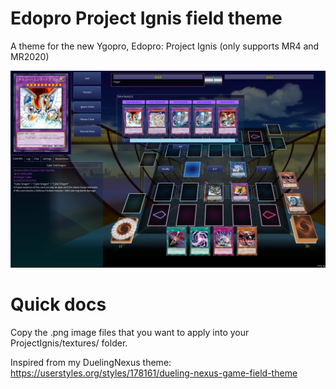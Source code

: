 # Edopro Project Ignis field theme
A theme for the new Ygopro, Edopro: Project Ignis (only supports MR4 and MR2020)

![Image description](https://raw.githubusercontent.com/sefeiba/edopro-project-ignis-theme/master/ss2.png)

# Quick docs

Copy the .png image files that you want to apply into your ProjectIgnis/textures/ folder.

Inspired from my DuelingNexus theme: https://userstyles.org/styles/178161/dueling-nexus-game-field-theme
